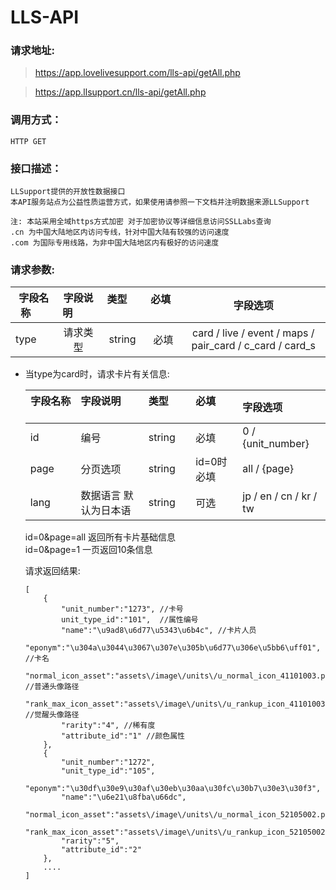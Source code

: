 # LLS-API

### 请求地址:

>https://app.lovelivesupport.com/lls-api/getAll.php

>https://app.llsupport.cn/lls-api/getAll.php

### 调用方式：
	
	HTTP GET

### 接口描述：

	LLSupport提供的开放性数据接口
	本API服务站点为公益性质运营方式，如果使用请参照一下文档并注明数据来源LLSupport

	注: 本站采用全域https方式加密 对于加密协议等详细信息访问SSLLabs查询
	.cn 为中国大陆地区内访问专线，针对中国大陆有较强的访问速度
	.com 为国际专用线路，为非中国大陆地区内有极好的访问速度



### 请求参数:

|字段名称       |字段说明         |类型            |必填            |字段选项        |
| -------------|:--------------:|:--------------:|:--------------:|:------:|
|type|请求类型|string|必填|card / live / event / maps / pair_card / c_card / card_s|

* 当type为card时，请求卡片有关信息:

	|字段名称       |字段说明         |类型            |必填            |字段选项        |
	| -------------|:--------------|:--------------|:--------------|:------|
	|id|编号|string|必填|0 / {unit_number}|
	|page|分页选项|string|id=0时必填|all / {page}|
	|lang|数据语言 默认为日本语|string|可选|jp / en / cn / kr / tw|

	id=0&page=all 返回所有卡片基础信息<br>
	id=0&page=1 一页返回10条信息

	请求返回结果:
	```
	[
		{
			"unit_number":"1273", //卡号
			unit_type_id":"101",  //属性编号
			"name":"\u9ad8\u6d77\u5343\u6b4c", //卡片人员
			"eponym":"\u304a\u3044\u3067\u307e\u305b\u6d77\u306e\u5bb6\uff01", //卡名
			"normal_icon_asset":"assets\/image\/units\/u_normal_icon_41101003.png", //普通头像路径
			"rank_max_icon_asset":"assets\/image\/units\/u_rankup_icon_41101003.png", //觉醒头像路径
			"rarity":"4", //稀有度
			"attribute_id":"1" //颜色属性
		},
		{
			"unit_number":"1272",
			"unit_type_id":"105",
			"eponym":"\u30df\u30e9\u30af\u30eb\u30aa\u30fc\u30b7\u30e3\u30f3",
			"name":"\u6e21\u8fba\u66dc",
			"normal_icon_asset":"assets\/image\/units\/u_normal_icon_52105002.png",
			"rank_max_icon_asset":"assets\/image\/units\/u_rankup_icon_52105002.png",
			"rarity":"5",
			"attribute_id":"2"
		},
		....
	]

	```


